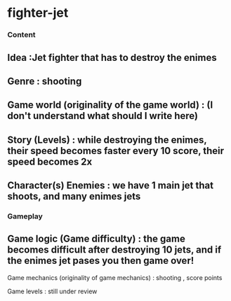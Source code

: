 # fighter-jet

### Content
 
## Idea :Jet fighter that has to destroy the enimes 

## Genre : shooting 

## Game world (originality of the game world) : (I don't understand what should I write here)

## Story (Levels) : while destroying the enimes, their speed becomes faster every 10 score, their speed becomes 2x

## Character(s) Enemies : we have 1 main jet that shoots, and many enimes jets
 
### Gameplay
 
## Game logic (Game difficulty) : the game becomes difficult after destroying 10 jets, and if the enimes jet pases you then game over!

Game mechanics (originality of game mechanics) : shooting , score points

Game levels : still under review
